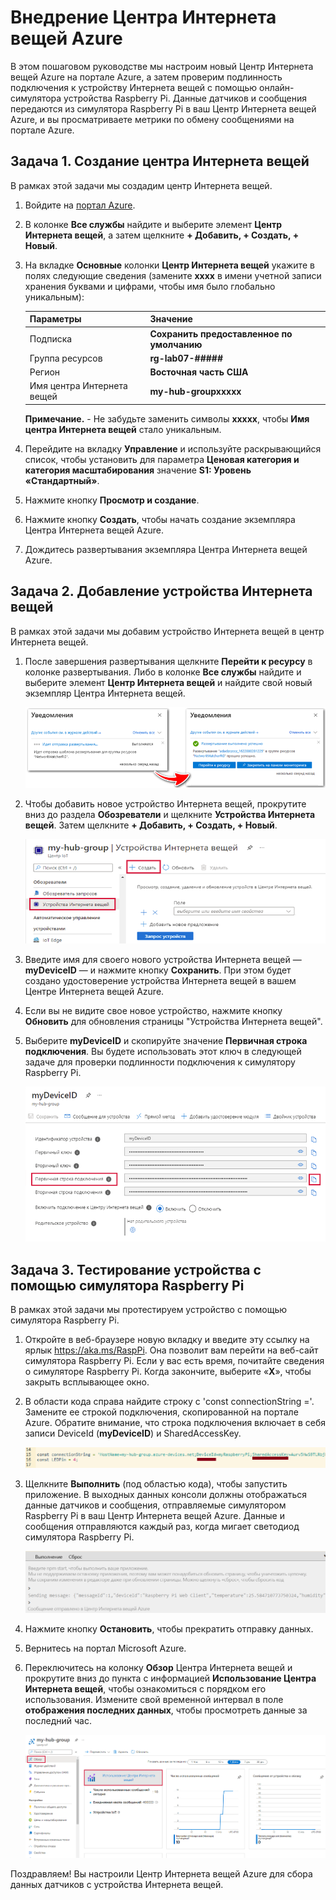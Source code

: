 # Внедрение Центра Интернета вещей Azure

В этом пошаговом руководстве мы настроим новый Центр Интернета вещей Azure на портале Azure, а затем проверим подлинность подключения к устройству Интернета вещей с помощью онлайн-симулятора устройства Raspberry Pi. Данные датчиков и сообщения передаются из симулятора Raspberry Pi в ваш Центр Интернета вещей Azure, и вы просматриваете метрики по обмену сообщениями на портале Azure.

## Задача 1. Создание центра Интернета вещей

В рамках этой задачи мы создадим центр Интернета вещей.

1. Войдите на [портал Azure](https://portal.azure.com).

2. В колонке **Все службы** найдите и выберите элемент **Центр Интернета вещей**, а затем щелкните **+ Добавить, + Создать, + Новый**.

3. На вкладке **Основные** колонки **Центр Интернета вещей** укажите в полях следующие сведения (замените **xxxx** в имени учетной записи хранения буквами и цифрами, чтобы имя было глобально уникальным):

    | Параметры | Значение |
    |--|--|
    | Подписка | **Сохранить предоставленное по умолчанию** |
    | Группа ресурсов | **rg-lab07-#####** |
    | Регион | **Восточная часть США** |
    | Имя центра Интернета вещей | **my-hub-groupxxxxx** |

    **Примечание.** -  Не забудьте заменить символы **xxxxx**, чтобы **Имя центра Интернета вещей** стало уникальным.

4. Перейдите на вкладку **Управление** и используйте раскрывающийся список, чтобы установить для параметра **Ценовая категория и категория масштабирования** значение **S1: Уровень «Стандартный»**.

5. Нажмите кнопку **Просмотр и создание**.

6. Нажмите кнопку **Создать**, чтобы начать создание экземпляра Центра Интернета вещей Azure.

7. Дождитесь развертывания экземпляра Центра Интернета вещей Azure.

## Задача 2. Добавление устройства Интернета вещей

В рамках этой задачи мы добавим устройство Интернета вещей в центр Интернета вещей.

1. После завершения развертывания щелкните **Перейти к ресурсу** в колонке развертывания. Либо в колонке **Все службы** найдите и выберите элемент **Центр Интернета вещей** и найдите свой новый экземпляр Центра Интернета вещей.

	![Снимок экрана: уведомления о выполняемом и успешном развертывании на портале Azure.](./assets/0601.png)

2. Чтобы добавить новое устройство Интернета вещей, прокрутите вниз до раздела **Обозреватели** и щелкните **Устройства Интернета вещей**. Затем щелкните **+ Добавить, + Создать, + Новый**.

	![Снимок экрана: панель устройств Интернета вещей, выделенная в колонке навигации центра Интернета вещей, на портале Azure. Кнопка "Создать" выделена, чтобы показать, как добавить новое удостоверение устройства Интернета вещей в центр Интернета вещей.](./assets/0602.png)

3. Введите имя для своего нового устройства Интернета вещей — **myDeviceID** — и нажмите кнопку **Сохранить**. При этом будет создано удостоверение устройства Интернета вещей в вашем Центре Интернета вещей Azure.

4. Если вы не видите свое новое устройство, нажмите кнопку **Обновить** для обновления страницы "Устройства Интернета вещей".

5. Выберите **myDeviceID** и скопируйте значение **Первичная строка подключения**. Вы будете использовать этот ключ в следующей задаче для проверки подлинности подключения к симулятору Raspberry Pi.

	![Снимок экрана: страница "Основная строка подключения" с выделенным значком копирования.](./assets/0603.png)

## Задача 3. Тестирование устройства с помощью симулятора Raspberry Pi

В рамках этой задачи мы протестируем устройство с помощью симулятора Raspberry Pi.

1. Откройте в веб-браузере новую вкладку и введите эту ссылку на ярлык https://aka.ms/RaspPi. Она позволит вам перейти на веб-сайт симулятора Raspberry Pi. Если у вас есть время, почитайте сведения о симуляторе Raspberry Pi. Когда закончите, выберите «**X**», чтобы закрыть всплывающее окно.

2. В области кода справа найдите строку с 'const connectionString ='. Замените ее строкой подключения, скопированной на портале Azure. Обратите внимание, что строка подключения включает в себя записи DeviceId (**myDeviceID**) и SharedAccessKey.

	![Снимок экрана: область написания кода в симуляторе Raspberry Pi.](./assets/0604.png)

3. Щелкните **Выполнить** (под областью кода), чтобы запустить приложение. В выходных данных консоли должны отображаться данные датчиков и сообщения, отправляемые симулятором Raspberry Pi в ваш Центр Интернета вещей Azure. Данные и сообщения отправляются каждый раз, когда мигает светодиод симулятора Raspberry Pi.

	![Снимок экрана: консоль симулятора Raspberry Pi.  В выходных данных консоли отображаются данные датчиков и сообщения, отправляемые симулятором Raspberry Pi в ваш Центр Интернета вещей Azure.](./assets/0605.png)

5. Нажмите кнопку **Остановить**, чтобы прекратить отправку данных.

6. Вернитесь на портал Microsoft Azure.

7. Переключитесь на колонку **Обзор** Центра Интернета вещей и прокрутите вниз до пункта с информацией **Использование Центра Интернета вещей**, чтобы ознакомиться с порядком его использования. Измените свой временной интервал в поле **отображения последних данных**, чтобы просмотреть данные за последний час.

	![Снимок экрана: метрики в области использования Центра Интернета вещей на портале Azure.](./assets/0606.png)


Поздравляем! Вы настроили Центр Интернета вещей Azure для сбора данных датчиков с устройства Интернета вещей.

